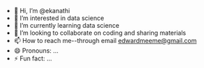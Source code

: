 - 👋 Hi, I’m @ekanathi
- 👀 I’m interested in data science
- 🌱 I’m currently learning data science
- 💞️ I’m looking to collaborate on coding and sharing materials
- 📫 How to reach me--through email edwardmeeme@gmail.com
- 😄 Pronouns: ...
- ⚡ Fun fact: ...

<!---
ekanathi/ekanathi is a ✨ special ✨ repository because its `README.md` (this file) appears on your GitHub profile.
You can click the Preview link to take a look at your changes.
--->
